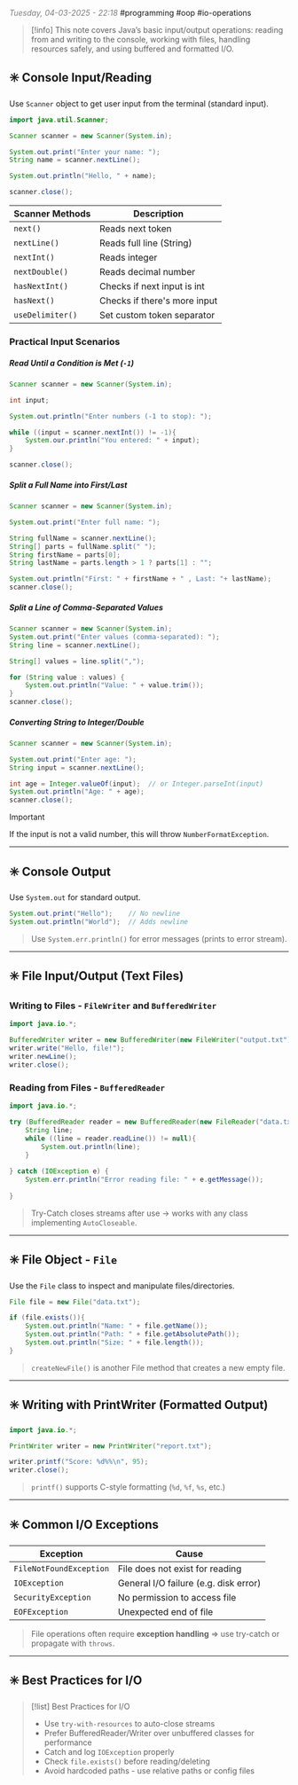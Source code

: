 <font color="#7f7f7f"><em>Tuesday, 04-03-2025 - 22:18</em></font>
#programming #oop #io-operations 

>[!info] 
>This note covers Java’s basic input/output operations: reading from and writing to the console, working with files, handling resources safely, and using buffered and formatted I/O.

## ✳️ Console Input/Reading

Use `Scanner` object to get user input from the terminal (standard input).

```java
import java.util.Scanner;

Scanner scanner = new Scanner(System.in);

System.out.print("Enter your name: ");
String name = scanner.nextLine();

System.out.println("Hello, " + name);

scanner.close();
```

| Scanner Methods  | Description                  |
| ---------------- | ---------------------------- |
| `next()`         | Reads next token             |
| `nextLine()`     | Reads full line (String)     |
| `nextInt()`      | Reads integer                |
| `nextDouble()`   | Reads decimal number         |
| `hasNextInt()`   | Checks if next input is int  |
| `hasNext()`      | Checks if there's more input |
| `useDelimiter()` | Set custom token separator   |
### Practical Input Scenarios

##### Read Until a Condition is Met (`-1`)
```java
Scanner scanner = new Scanner(System.in);

int input;

System.out.println("Enter numbers (-1 to stop): ");

while ((input = scanner.nextInt()) != -1){
	System.our.println("You entered: " + input);
}

scanner.close();
```

##### Split a Full Name into First/Last
```java
Scanner scanner = new Scanner(System.in);

System.out.print("Enter full name: ");

String fullName = scanner.nextLine();
String[] parts = fullName.split(" ");
String firstName = parts[0];
String lastName = parts.length > 1 ? parts[1] : "";

System.out.println("First: " + firstName + " , Last: "+ lastName);
scanner.close();
```

##### Split a Line of Comma-Separated Values
```java
Scanner scanner = new Scanner(System.in);
System.out.print("Enter values (comma-separated): ");
String line = scanner.nextLine();

String[] values = line.split(",");

for (String value : values) {
	System.out.println("Value: " + value.trim());
}
scanner.close();
```

##### Converting String to Integer/Double
```java
Scanner scanner = new Scanner(System.in);

System.out.print("Enter age: ");
String input = scanner.nextLine();

int age = Integer.valueOf(input);  // or Integer.parseInt(input)
System.out.println("Age: " + age);
scanner.close();
```

>[!important]
>If the input is not a valid number, this will throw `NumberFormatException`.

---
## ✳️ Console Output

Use `System.out` for standard output.

```java
System.out.print("Hello");    // No newline
System.out.println("World");  // Adds newline
```

> Use `System.err.println()` for error messages (prints to error stream).

---
## ✳️ File Input/Output (Text Files)

### Writing to Files - `FileWriter` and `BufferedWriter`

```java
import java.io.*;

BufferedWriter writer = new BufferedWriter(new FileWriter("output.txt"));
writer.write("Hello, file!");
writer.newLine();
writer.close();
```

### Reading from Files - `BufferedReader`

```java
import java.io.*;

try (BufferedReader reader = new BufferedReader(new FileReader("data.txt"))) {
	String line;
	while ((line = reader.readLine()) != null){
		System.out.println(line);
	}
	
} catch (IOException e) {
	System.err.println("Error reading file: " + e.getMessage());
	
}
```

> Try-Catch closes streams after use -> works with any class implementing `AutoCloseable`.

---
## ✳️ File Object - `File`

Use the `File` class to inspect and manipulate files/directories.

```java
File file = new File("data.txt");

if (file.exists()){
	System.out.println("Name: " + file.getName());
	System.out.println("Path: " + file.getAbsolutePath());
	System.out.println("Size: " + file.length());
}
```

> `createNewFile()` is another File method that creates a new empty file.

---
## ✳️ Writing with PrintWriter (Formatted Output)

```java
import java.io.*;

PrintWriter writer = new PrintWriter("report.txt");

writer.printf("Score: %d%%\n", 95);
writer.close();
```

> `printf()` supports C-style formatting (`%d`, `%f`, `%s`, etc.)

---
## ✳️ Common I/O Exceptions

| Exception               | Cause                                 |
| ----------------------- | ------------------------------------- |
| `FileNotFoundException` | File does not exist for reading       |
| `IOException`           | General I/O failure (e.g. disk error) |
| `SecurityException`     | No permission to access file          |
| `EOFException`          | Unexpected end of file                |

>File operations often require **exception handling** => use try-catch or propagate with `throws`.

---
## ✳️ Best Practices for I/O

>[!list] Best Practices for I/O
>- Use `try-with-resources` to auto-close streams
>- Prefer BufferedReader/Writer over unbuffered classes for performance
>- Catch and log `IOException` properly
>- Check `file.exists()` before reading/deleting
>- Avoid hardcoded paths - use relative paths or config files

